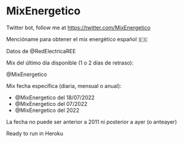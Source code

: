 # MixEnergetico

Twitter bot, follow me at https://twitter.com/MixEnergetico

Mencióname para obtener el mix energético español 🇪🇸

Datos de @RedElectricaREE

Mix del último día disponible (1 o 2 días de retraso):

@MixEnergetico
 
Mix fecha específica (diaria, mensual o anual):

- @MixEnergetico del 18/07/2022
- @MixEnergetico del 07/2022
- @MixEnergetico del 2022

La fecha no puede ser anterior a 2011 ni posterior a ayer (o anteayer)

Ready to run in Heroku
